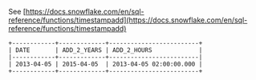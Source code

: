 See [https://docs.snowflake.com/en/sql-reference/functions/timestampadd](https://docs.snowflake.com/en/sql-reference/functions/timestampadd)
```
+------------+-------------+-------------------------+
| DATE       | ADD_2_YEARS | ADD_2_HOURS             |
|------------+-------------+-------------------------|
| 2013-04-05 | 2015-04-05  | 2013-04-05 02:00:00.000 |
+------------+-------------+-------------------------+
```
